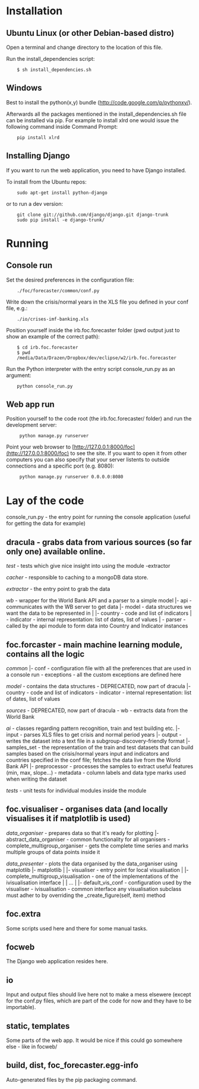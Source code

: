 Installation
===========

Ubuntu Linux (or other Debian-based distro)
--------------------------------------
Open a terminal and change directory to the location of this file.

Run the install_dependencies script:

        $ sh install_dependencies.sh

Windows
-------
Best to install the python(x,y) bundle (http://code.google.com/p/pythonxy/).

Afterwards all the packages mentioned in the install_dependencies.sh file can be installed via pip. For example to install xlrd one would issue the following command inside Command Prompt:

        pip install xlrd


Installing Django
---------------
If you want to run the web application, you need to have Django installed.

To install from the Ubuntu repos:

        sudo apt-get install python-django

or to run a dev version:

        git clone git://github.com/django/django.git django-trunk
        sudo pip install -e django-trunk/

Running
=======

Console run
----------

Set the desired preferences in the configuration file:

        ./foc/forecaster/common/conf.py

Write down the crisis/normal years in the XLS file you defined in your conf file, e.g.:

        ./io/crises-imf-banking.xls

Position yourself inside the irb.foc.forecaster folder (pwd output just to show an example of the correct path):

        $ cd irb.foc.forecaster
        $ pwd
        /media/Data/Drazen/Dropbox/dev/eclipse/w2/irb.foc.forecaster

Run the Python interpreter with the entry script console_run.py as an argument:

        python console_run.py

Web app run
----------
Position yourself to the code root (the irb.foc.forecaster/ folder) and run the development server:

         python manage.py runserver

Point your web browser to [http://127.0.0.1:8000/foc](http://127.0.0.1:8000/foc) to see the site. If you want to open it from other computers you can also specify that your server listents to outside connections and a specific port (e.g. 8080):

         python manage.py runserver 0.0.0.0:8080

Lay of the code
================

console_run.py - the entry point for running the console application (useful for getting the data for example)

dracula - grabs data from various sources (so far only one) available online.
-------

*test* - tests which give nice insight into using the module
\-extractor

*cacher* - responsible to caching to a mongoDB data store.

*extractor* - the entry point to grab the data

*wb* - wrapper for the World Bank API and a parser to a simple model
|- api - communicates with the WB server to get data
|- model - data structures we want the data to be represented in
|    |- country - code and list of indicators
|    \- indicator - internal representation: list of dates, list of values
|
\- parser - called by the api module to form data into Country and Indicator instances


foc.forcaster - main machine learning module, contains all the logic
-----------------------

*common*
|- conf - configuration file with all the preferences that are used in a console run
\- exceptions - all the custom exceptions are defined here

*model* - contains the data structures - DEPRECATED, now part of dracula
|- country - code and list of indicators
\- indicator - internal representation: list of dates, list of values

*sources* - DEPRECATED, now part of dracula
\- wb - extracts data from the World Bank

*ai* - classes regarding pattern recognition, train and test building etc.
|- input - parses XLS files to get crisis and normal period years
|- output - writes the dataset into a text file in a subgroup-discovery-friendly format
|- samples_set - the representation of the train and test datasets that can build samples based on the crisis/normal years input and indicators and countries specified in the conf file; fetches the data live from the World Bank API
|- preprocessor - processes the samples to extract useful features (min, max, slope...)
\- metadata - column labels and data type marks used when writing the dataset

*tests* - unit tests for individual modules inside the module


foc.visualiser - organises data (and locally visualises it if matplotlib is used)
----------------------
*data_organiser* - prepares data so that it's ready for plotting
|- abstract_data_organiser - common functionality for all organisers
\- complete_multigroup_organiser - gets the complete time series and marks multiple groups of data points inside it

*data_presenter* - plots the data organised by the data_organiser using matplotlib
|- matplotlib
|   |- visualiser - entry point for local visualisation
|   |- complete_multigroup_visualisation - one of the implementations of the ivisualisation interface
|   | ...
| 
|- default_vis_conf - configuration used by the visualiser
\- ivisualisation - common interface any visualisation subclass must adher to by overriding the _create_figure(self, item) method


foc.extra
----------
Some scripts used here and there for some manual tasks.


focweb
------
The Django web application resides here.

io
--
Input and output files should live here not to make a mess elsewere (except for the conf.py files, which are part of the code for now and they have to be importable).

static, templates
----------------
Some parts of the web app. It would be nice if this could go somewhere else - like in focweb/

build, dist, foc_forecaster.egg-info
--------------------------------
Auto-generated files by the pip packaging command.
